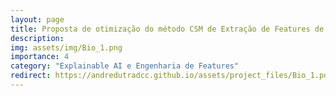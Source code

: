 ```yaml
---
layout: page
title: Proposta de otimização do método CSM de Extração de Features de Proteínas via três métricas de distância
description:
img: assets/img/Bio_1.png
importance: 4
category: "Explainable AI e Engenharia de Features"
redirect: https://andredutradcc.github.io/assets/project_files/Bio_1.pdf
---
```

